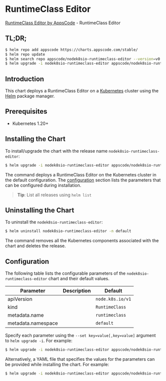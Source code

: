 # RuntimeClass Editor

[RuntimeClass Editor by AppsCode](https://appscode.com) - RuntimeClass Editor

## TL;DR;

```bash
$ helm repo add appscode https://charts.appscode.com/stable/
$ helm repo update
$ helm search repo appscode/nodek8sio-runtimeclass-editor --version=v0.17.0
$ helm upgrade -i nodek8sio-runtimeclass-editor appscode/nodek8sio-runtimeclass-editor -n default --create-namespace --version=v0.17.0
```

## Introduction

This chart deploys a RuntimeClass Editor on a [Kubernetes](http://kubernetes.io) cluster using the [Helm](https://helm.sh) package manager.

## Prerequisites

- Kubernetes 1.20+

## Installing the Chart

To install/upgrade the chart with the release name `nodek8sio-runtimeclass-editor`:

```bash
$ helm upgrade -i nodek8sio-runtimeclass-editor appscode/nodek8sio-runtimeclass-editor -n default --create-namespace --version=v0.17.0
```

The command deploys a RuntimeClass Editor on the Kubernetes cluster in the default configuration. The [configuration](#configuration) section lists the parameters that can be configured during installation.

> **Tip**: List all releases using `helm list`

## Uninstalling the Chart

To uninstall the `nodek8sio-runtimeclass-editor`:

```bash
$ helm uninstall nodek8sio-runtimeclass-editor -n default
```

The command removes all the Kubernetes components associated with the chart and deletes the release.

## Configuration

The following table lists the configurable parameters of the `nodek8sio-runtimeclass-editor` chart and their default values.

|     Parameter      | Description |           Default           |
|--------------------|-------------|-----------------------------|
| apiVersion         |             | <code>node.k8s.io/v1</code> |
| kind               |             | <code>RuntimeClass</code>   |
| metadata.name      |             | <code>runtimeclass</code>   |
| metadata.namespace |             | <code>default</code>        |


Specify each parameter using the `--set key=value[,key=value]` argument to `helm upgrade -i`. For example:

```bash
$ helm upgrade -i nodek8sio-runtimeclass-editor appscode/nodek8sio-runtimeclass-editor -n default --create-namespace --version=v0.17.0 --set apiVersion=node.k8s.io/v1
```

Alternatively, a YAML file that specifies the values for the parameters can be provided while
installing the chart. For example:

```bash
$ helm upgrade -i nodek8sio-runtimeclass-editor appscode/nodek8sio-runtimeclass-editor -n default --create-namespace --version=v0.17.0 --values values.yaml
```
